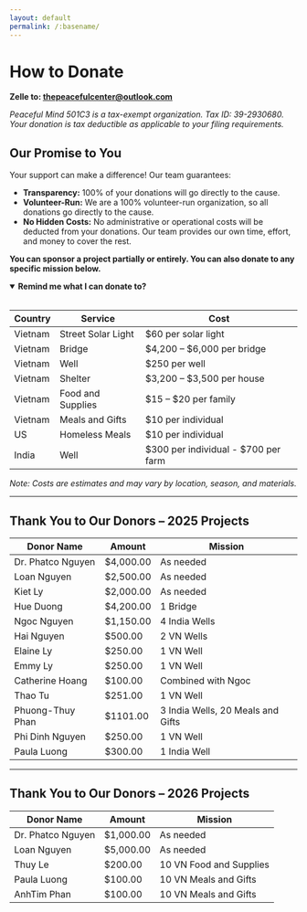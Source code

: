 ```yaml
---
layout: default
permalink: /:basename/
---
```


# How to Donate

**Zelle to: <u>thepeacefulcenter@outlook.com</u>**

_Peaceful Mind 501C3 is a tax-exempt organization. Tax ID: 39-2930680. Your donation is tax deductible as applicable to your filing requirements._

<section id="one">
  <h2>Our Promise to You</h2>
  <p>Your support can make a difference! Our team guarantees:</p>
  <ul>
    <li><strong>Transparency:</strong> 100% of your donations will go directly to the cause.</li>
    <li><strong>Volunteer-Run:</strong> We are a 100% volunteer-run organization, so all donations go directly to the cause.</li>
    <li><strong>No Hidden Costs:</strong> No administrative or operational costs will be deducted from your donations. Our team provides our own time, effort, and money to cover the rest.</li>
  </ul>
  <p><strong>You can sponsor a project partially or entirely. You can also donate to any specific mission below.</strong></p>
</section>

<details open>
  <summary><strong>Remind me what I can donate to?</strong></summary>

  <br/>

  <table>
    <thead>
      <tr>
        <th>Country</th>
        <th>Service</th>
        <th>Cost</th>
      </tr>
    </thead>
    <tbody>
      <tr>
        <td>Vietnam</td>
        <td>Street Solar Light</td>
        <td>$60 per solar light</td>
      </tr>
      <tr>
        <td>Vietnam</td>
        <td>Bridge</td>
        <td>$4,200 – $6,000 per bridge</td>
      </tr>
      <tr>
        <td>Vietnam</td>
        <td>Well</td>
        <td>$250 per well</td>
      </tr>
      <tr>
        <td>Vietnam</td>
        <td>Shelter</td>
        <td>$3,200 – $3,500 per house</td>
      </tr>
      <tr>
        <td>Vietnam</td>
        <td>Food and Supplies</td>
        <td>$15 – $20 per family</td>
      </tr>
      <tr>
        <td>Vietnam</td>
        <td>Meals and Gifts</td>
        <td>$10 per individual</td>
      </tr>
      <tr>
        <td>US</td>
        <td>Homeless Meals</td>
        <td>$10 per individual</td>
      </tr>
      <tr>
        <td>India</td>
        <td>Well</td>
        <td>$300 per individual - $700 per farm</td>
      </tr>
    </tbody>
  </table>
  <em>Note: Costs are estimates and may vary by location, season, and materials.</em>
</details>


---

## Thank You to Our Donors – 2025 Projects

| Donor Name        | Amount    | Mission                           |
|-------------------|-----------|-----------------------------------|
| Dr. Phatco Nguyen | $4,000.00 | As needed                         |
| Loan Nguyen       | $2,500.00 | As needed                         |  
| Kiet Ly           | $2,000.00 | As needed                         |  
| Hue Duong         | $4,200.00 | 1 Bridge                          |   
| Ngoc Nguyen       | $1,150.00 | 4 India Wells                     |
| Hai Nguyen        | $500.00   | 2 VN Wells                        |
| Elaine Ly         | $250.00   | 1 VN Well                         |
| Emmy Ly           | $250.00   | 1 VN Well                         | 
| Catherine Hoang   | $100.00   | Combined with Ngoc               |  
| Thao Tu           | $251.00   | 1 VN Well                         | 
| Phuong-Thuy Phan  | $1101.00  | 3 India Wells, 20 Meals and Gifts |
| Phi Dinh Nguyen   | $250.00   | 1 VN Well                         |
| Paula Luong       | $300.00   | 1 India Well                      |

---

## Thank You to Our Donors – 2026 Projects

| Donor Name        | Amount    | Mission                 |
|-------------------|-----------|-------------------------|
| Dr. Phatco Nguyen | $1,000.00 | As needed               |
| Loan Nguyen       | $5,000.00 | As needed               |
| Thuy Le           | $200.00   | 10 VN Food and Supplies |
| Paula Luong       | $100.00   | 10 VN Meals and Gifts   |
| AnhTim Phan       | $100.00   | 10 VN Meals and Gifts   |

